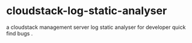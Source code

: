 cloudstack-log-static-analyser
==============================

a cloudstack management server log static analyser for developer quick find bugs .
